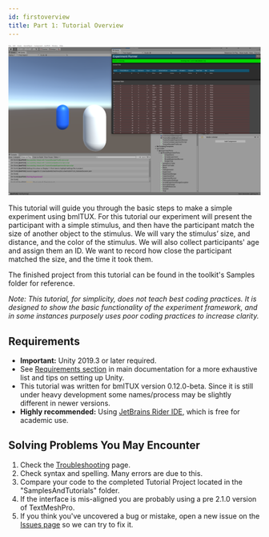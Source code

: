```yaml
---
id: firstoverview
title: Part 1: Tutorial Overview
---
```


![overview image](assets/Misc/BMLTUX%20header.PNG)

This tutorial will guide you through the basic steps to make a simple experiment using bmlTUX. For this tutorial our experiment will present the participant with a simple stimulus, and then have the participant match the size of another object to the stimulus. We will vary the stimulus’ size, and distance, and the color of the stimulus. We will also collect participants' age and assign them an ID. We want to record how close the participant matched the size, and the time it took them.

The finished project from this tutorial can be found in the toolkit's Samples folder for reference.

_Note: This tutorial, for simplicity, does not teach best coding practices. It is designed to show the basic functionality of the experiment framework, and in some instances purposely uses poor coding practices to increase clarity._

## Requirements
* **Important:** Unity 2019.3 or later required.
* See [Requirements section](Requirements) in main documentation for a more exhaustive list and tips on setting up Unity.
* This tutorial was written for bmlTUX version 0.12.0-beta. Since it is still under heavy development some names/process may be slightly different in newer versions.
* **Highly recommended:** Using [JetBrains Rider IDE](https://www.jetbrains.com/rider/?fromMenu), which is free for academic use.

## Solving Problems You May Encounter
1. Check the [Troubleshooting](Troubleshooting) page.
2. Check syntax and spelling. Many errors are due to this.
3. Compare your code to the completed Tutorial Project located in the "SamplesAndTutorials" folder.
4. If the interface is mis-aligned you are probably using a pre 2.1.0 version of TextMeshPro.
4. If you think you've uncovered a bug or mistake, open a new issue on the [Issues page](https://github.com/BioMotionLab/bmlTux/issues) so we can try to fix it.
